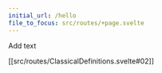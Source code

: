 ```yaml
---
initial_url: /hello
file_to_focus: src/routes/+page.svelte
---
```


Add text

[[src/routes/ClassicalDefinitions.svelte#02]]
